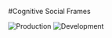 #Cognitive Social Frames

![Production](https://github.com/ratuspro/CognitiveSocialFrames/workflows/Production/badge.svg?branch=master)
![Development](https://github.com/ratuspro/CognitiveSocialFrames/workflows/Development/badge.svg?branch=dev)